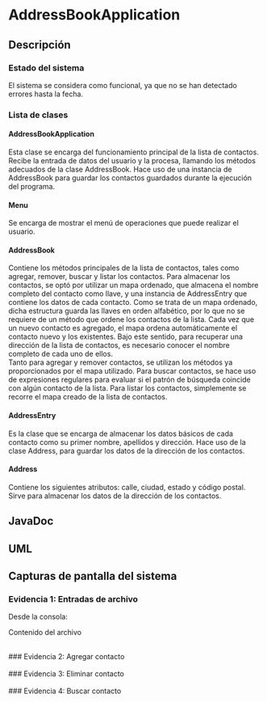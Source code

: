 # AddressBookApplication
## Descripción
### Estado del sistema
El sistema se considera como funcional, ya que no se han detectado errores hasta la fecha.
### Lista de clases

#### AddressBookApplication
Esta clase se encarga del funcionamiento principal de la lista de contactos. Recibe la entrada de datos del usuario y la procesa, llamando los métodos adecuados de la clase AddressBook. Hace uso de una instancia de AddressBook para guardar los contactos guardados durante la ejecución del programa.
#### Menu
Se encarga de mostrar el menú de operaciones que puede realizar el usuario.
#### AddressBook
Contiene los métodos principales de la lista de contactos, tales como agregar, remover, buscar y listar los contactos. Para almacenar los contactos, se optó por utilizar un mapa ordenado, que almacena el nombre completo del contacto como llave, y una instancia de AddressEntry que contiene los datos de cada contacto. Como se trata de un mapa ordenado, dicha estructura guarda las llaves en orden alfabético, por lo que no se requiere de un método que ordene los contactos de la lista. Cada vez que un nuevo contacto es agregado, el mapa ordena automáticamente el contacto nuevo y los existentes. Bajo este sentido, para recuperar una dirección de la lista de contactos, es necesario conocer el nombre completo de cada uno de ellos.\
Tanto para agregar y remover contactos, se utilizan los métodos ya proporcionados por el mapa utilizado. Para buscar contactos, se hace uso de expresiones regulares para evaluar si el patrón de búsqueda coincide con algún contacto de la lista. Para listar los contactos, simplemente se recorre el mapa creado de la lista de contactos.

#### AddressEntry
Es la clase que se encarga de almacenar los datos básicos de cada contacto como su primer nombre, apellidos y dirección. Hace uso de la clase Address, para guardar los datos de la dirección de los contactos.
#### Address
Contiene los siguientes atributos: calle, ciudad, estado y código postal. Sirve para almacenar los datos de la dirección de los contactos.


## JavaDoc

## UML


## Capturas de pantalla del sistema
### Evidencia 1: Entradas de archivo
Desde la consola:<br>

Contenido del archivo<br>

<br>
### Evidencia 2: Agregar contacto<br>

<br>
### Evidencia 3: Eliminar contacto<br>

<br>
### Evidencia 4: Buscar contacto<br>

<br>

